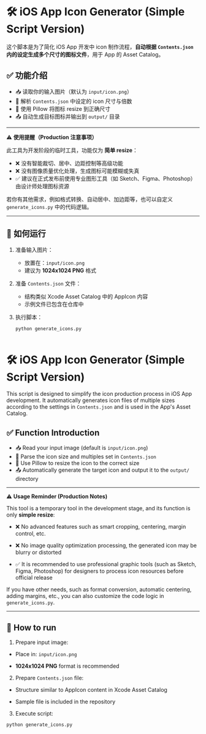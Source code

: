 # 🛠️ iOS App Icon Generator (Simple Script Version)

这个脚本是为了简化 iOS App 开发中 icon 制作流程，**自动根据 `Contents.json` 内的设定生成多个尺寸的图标文件**，用于 App 的 Asset Catalog。

## ✅ 功能介绍

- 📥 读取你的输入图片（默认为 `input/icon.png`）
- 📄 解析 `Contents.json` 中设定的 icon 尺寸与倍数
- 🔧 使用 Pillow 将图标 resize 到正确尺寸
- 📤 自动生成目标图标并输出到 `output/` 目录

---

⚠️ **使用提醒（Production 注意事项）**

此工具为开发阶段的临时工具，功能仅为 **简单 resize**：

- ❌ 没有智能裁切、居中、边距控制等高级功能  
- ❌ 没有图像质量优化处理，生成图标可能模糊或失真  
- ✅ 建议在正式发布前使用专业图形工具（如 Sketch、Figma、Photoshop）由设计师处理图标资源

若你有其他需求，例如格式转换、自动居中、加边距等，也可以自定义 `generate_icons.py` 中的代码逻辑。

---

## 🚀 如何运行

1. 准备输入图片：

   - 放置在：`input/icon.png`  
   - 建议为 **1024x1024 PNG** 格式

2. 准备 `Contents.json` 文件：

   - 结构类似 Xcode Asset Catalog 中的 AppIcon 内容
   - 示例文件已包含在仓库中

3. 执行脚本：

   ```bash
   python generate_icons.py



# 🛠️ iOS App Icon Generator (Simple Script Version)

This script is designed to simplify the icon production process in iOS App development. It automatically generates icon files of multiple sizes according to the settings in `Contents.json` and is used in the App's Asset Catalog.

## ✅ Function Introduction

- 📥 Read your input image (default is `input/icon.png`)
- 📄 Parse the icon size and multiples set in `Contents.json`
- 🔧 Use Pillow to resize the icon to the correct size
- 📤 Automatically generate the target icon and output it to the `output/` directory

---

⚠️ **Usage Reminder (Production Notes)**

This tool is a temporary tool in the development stage, and its function is only **simple resize**:

- ❌ No advanced features such as smart cropping, centering, margin control, etc.

- ❌ No image quality optimization processing, the generated icon may be blurry or distorted

- ✅ It is recommended to use professional graphic tools (such as Sketch, Figma, Photoshop) for designers to process icon resources before official release

If you have other needs, such as format conversion, automatic centering, adding margins, etc., you can also customize the code logic in `generate_icons.py`.

---

## 🚀 How to run

1. Prepare input image:

- Place in: `input/icon.png`

- **1024x1024 PNG** format is recommended

2. Prepare `Contents.json` file:

- Structure similar to AppIcon content in Xcode Asset Catalog

- Sample file is included in the repository

3. Execute script:

```bash
python generate_icons.py
